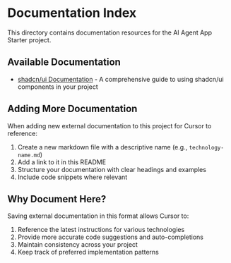 # Documentation Index

This directory contains documentation resources for the AI Agent App Starter project.

## Available Documentation

- [shadcn/ui Documentation](./shadcn-ui.md) - A comprehensive guide to using shadcn/ui components in your project

## Adding More Documentation

When adding new external documentation to this project for Cursor to reference:

1. Create a new markdown file with a descriptive name (e.g., `technology-name.md`)
2. Add a link to it in this README
3. Structure your documentation with clear headings and examples
4. Include code snippets where relevant

## Why Document Here?

Saving external documentation in this format allows Cursor to:

1. Reference the latest instructions for various technologies
2. Provide more accurate code suggestions and auto-completions
3. Maintain consistency across your project
4. Keep track of preferred implementation patterns 